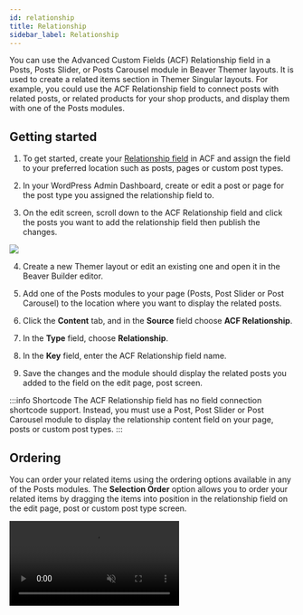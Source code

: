 ```yaml
---
id: relationship
title: Relationship
sidebar_label: Relationship
---
```


You can use the Advanced Custom Fields (ACF) Relationship field in a Posts, Posts Slider, or Posts Carousel module in Beaver Themer layouts. It is used to create a related items section in Themer Singular layouts. For example, you could use the ACF Relationship field to connect posts with related posts, or related products for your shop products, and display them with one of the Posts modules.

## Getting started

1. To get started, create your [Relationship field](https://www.advancedcustomfields.com/resources/relationship/) in ACF and assign the field to your preferred location such as posts, pages or custom post types.

2. In your WordPress Admin Dashboard, create or edit a post or page for the post type you assigned the relationship field to.

3. On the edit screen, scroll down to the ACF Relationship field and click the posts you want to add the relationship field then publish the changes.
  
  ![](/img/beaver-themer/integrations--acf--relationship--1.jpg)

4. Create a new Themer layout or edit an existing one and open it in the Beaver Builder editor.

5. Add one of the Posts modules to your page (Posts, Post Slider or Post Carousel) to the location where you want to display the related posts.
   
6. Click the **Content** tab, and in the **Source** field choose **ACF Relationship**.

7. In the **Type** field, choose **Relationship**.

8. In the **Key** field, enter the ACF Relationship field name.

9. Save the changes and the module should display the related posts you added to the field on the edit page, post screen.

:::info Shortcode
The ACF Relationship field has no field connection shortcode support. Instead, you must use a Post, Post Slider or Post Carousel module to display the relationship content field on your page, posts or custom post types.
:::

## Ordering

You can order your related items using the ordering options available in any of the Posts modules. The **Selection Order** option allows you to order your related items by dragging the items into position in the relationship field on the edit page, post or custom post type screen.

<video autoPlay muted loop>
  <source src="/video/integrations--acf--relationship.mp4" type="/video/mp4" />
  <source src="/video/integrations--acf--relationship.webm" type="video/webm" />
</video>
